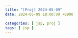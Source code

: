 ```yaml
---
title: "[Proj] 2024-05-09"
date: 2024-05-09 18:00:00 +0900

categories: [ jsp, proj ]
tags: [ jsp ]
---
```



